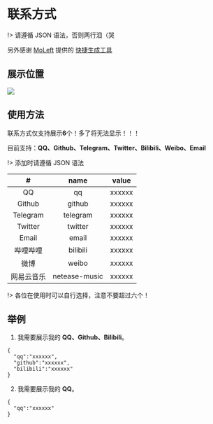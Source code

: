# 联系方式

!> 请遵循 JSON 语法，否则两行泪（哭

另外感谢 [MoLeft](http://www.moleft.cn/) 提供的 [快捷生成工具](http://cuckoo.moleft.cn/tool/contact.php)

## 展示位置

![](https://cdn.jsdelivr.net/gh/bhaoo/bhao-s-blog@latest/contact1.png)

## 使用方法

联系方式仅支持展示**6**个！多了将无法显示！！！

目前支持：**QQ、Github、Telegram、Twitter、Bilibili、Weibo、Email**

!> 添加时请遵循 JSON 语法

|#|name|value|
|:----:|:----:|:----:|
|QQ|qq|xxxxxx|
|Github|github|xxxxxx|
|Telegram|telegram|xxxxxx|
|Twitter|twitter|xxxxxx|
|Email|email|xxxxxx|
|哔哩哔哩|bilibili|xxxxxx|
|微博|weibo|xxxxxx|
|网易云音乐|netease-music|xxxxxx|

!> 各位在使用时可以自行选择，注意不要超过六个！

## 举例

1. 我需要展示我的 **QQ、Github、Bilibili**。

```
{
  "qq":"xxxxxx",
  "github":"xxxxxx",
  "bilibili":"xxxxxx"
}
```

2. 我需要展示我的 **QQ**。

```
{
  "qq":"xxxxxx"
}
```
